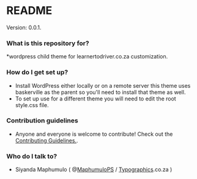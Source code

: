 # README #

Version: 0.0.1.

### What is this repository for? ###

*wordpress child theme for learnertodriver.co.za customization.

### How do I get set up? ###

* Install WordPress either locally or on a remote server this theme uses baskerville as the parent so you'll need to install that theme as well.
* To set up use for a different theme you will need to edit the root style.css file.

### Contribution guidelines ###

* Anyone and everyone is welcome to contribute! Check out the [Contributing Guidelines.](www.google.com).

### Who do I talk to? ###

* Siyanda Maphumulo ( @[MaphumuloPS](https://twitter.com/MaphumuloPS) / [Typographics](https://typographics.co.za).co.za  )